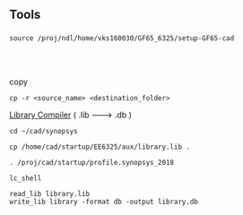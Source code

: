 ## Tools

### 
```
source /proj/ndl/home/vks160030/GF65_6325/setup-GF65-cad
```
<br/>
<br/>

copy
```
cp -r <source_name> <destination_folder>
```

[Library Compiler](https://personal.utdallas.edu/~Xiangyu.Xu/lc/) ( .lib ---> .db )

```
cd ~/cad/synopsys
```
```
cp /home/cad/startup/EE6325/aux/library.lib .
```
```
. /proj/cad/startup/profile.synopsys_2018
```
```
lc_shell
```
```
read_lib library.lib
write_lib library -format db -output library.db
```
<br/>
<br/>